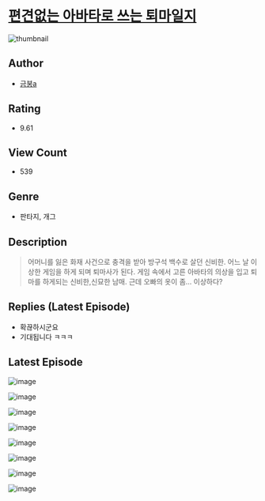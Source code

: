# [편견없는 아바타로 쓰는 퇴마일지](https://comic.naver.com/challenge/list?titleId=810602)
![thumbnail](https://image-comic.pstatic.net/user_contents_data/challenge_comic/2023/05/24/328750/upload_3761128224522985827_480x623.jpeg)

## Author
- [금붕a](https://comic.naver.com/artistTitle?id=328750)

## Rating
- 9.61

## View Count
- 539

## Genre
- 판타지, 개그

## Description
> 어머니를 잃은 화재 사건으로 충격을 받아 방구석 백수로 살던 신비한. 어느 날 이상한 게임을 하게 되며 퇴마사가 된다. 게임 속에서 고른 아바타의 의상을 입고 퇴마를 하게되는 신비한,신묘한 남매. 근데 오빠의 옷이 좀... 이상하다?

## Replies (Latest Episode)
- 확끊하시군요
- 기대됩니다 ㅋㅋㅋ

## Latest Episode
![image](https://image-comic.pstatic.net/user_contents_data/challenge_comic/2023/05/24/328750/upload_3919315180632289333.jpeg)

![image](https://image-comic.pstatic.net/user_contents_data/challenge_comic/2023/05/24/328750/upload_7147272202958812260.jpeg)

![image](https://image-comic.pstatic.net/user_contents_data/challenge_comic/2023/05/24/328750/upload_3906421208625788212.jpeg)

![image](https://image-comic.pstatic.net/user_contents_data/challenge_comic/2023/05/24/328750/upload_3978476598644192101.jpeg)

![image](https://image-comic.pstatic.net/user_contents_data/challenge_comic/2023/05/24/328750/upload_7306072455517712482.jpeg)

![image](https://image-comic.pstatic.net/user_contents_data/challenge_comic/2023/05/24/328750/upload_7017506943034287714.jpeg)

![image](https://image-comic.pstatic.net/user_contents_data/challenge_comic/2023/05/24/328750/upload_7306071574156687417.jpeg)

![image](https://image-comic.pstatic.net/user_contents_data/challenge_comic/2023/05/24/328750/upload_4135260355380143673.jpeg)
